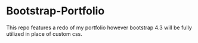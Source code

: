 # Bootstrap-Portfolio
This repo features a redo of my portfolio however bootstrap 4.3 will be fully utilized in place of custom css.
